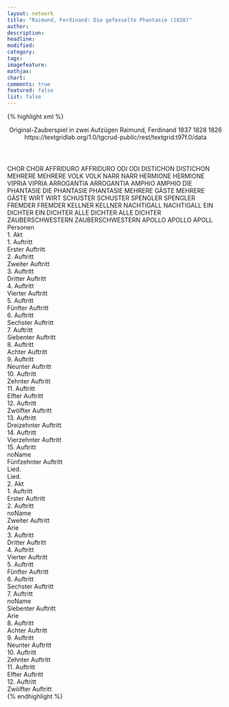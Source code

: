 ```yaml
---
layout: network
title: "Raimund, Ferdinand: Die gefesselte Phantasie (1828)"
author:
description:
headline:
modified:
category:
tags:
imagefeature: 
mathjax: 
chart: 
comments: true
featured: false
list: false
---
```

{% highlight xml %}
<?xml-model href="https://raw.githubusercontent.com/DLiNa/project/master/rules/lina.rnc"?><?xml-model href="https://raw.githubusercontent.com/DLiNa/project/master/rules/lina.sch"?>
<play xmlns="http://lina.digital">
  <header>
    <title>Die gefesselte Phantasie</title>
    <subtitle>Original-Zauberspiel in zwei Aufzügen</subtitle>
    <genretitle/>
    <author>Raimund, Ferdinand</author>
    <date type="print">1837</date>
    <date type="premiere">1828</date>
    <date type="written" when="1826">1826</date>
    <source>https://textgridlab.org/1.0/tgcrud-public/rest/textgrid:t97f.0/data</source>
  </header>
  <personae>
    <character>
      <name>CHOR</name>
      <alias xml:id="chor">
        <name>CHOR</name>
      </alias>
    </character>
    <character>
      <name>AFFRIDURO</name>
      <alias xml:id="affriduro">
        <name>AFFRIDURO</name>
      </alias>
    </character>
    <character>
      <name>ODI</name>
      <alias xml:id="odi">
        <name>ODI</name>
      </alias>
    </character>
    <character>
      <name>DISTICHON</name>
      <alias xml:id="distichon">
        <name>DISTICHON</name>
      </alias>
    </character>
    <character>
      <name>MEHRERE</name>
      <alias xml:id="mehrere">
        <name>MEHRERE</name>
      </alias>
    </character>
    <character>
      <name>VOLK</name>
      <alias xml:id="volk">
        <name>VOLK</name>
      </alias>
    </character>
    <character>
      <name>NARR</name>
      <alias xml:id="narr">
        <name>NARR</name>
      </alias>
    </character>
    <character>
      <name>HERMIONE</name>
      <alias xml:id="hermione">
        <name>HERMIONE</name>
      </alias>
    </character>
    <character>
      <name>VIPRIA</name>
      <alias xml:id="vipria">
        <name>VIPRIA</name>
      </alias>
    </character>
    <character>
      <name>ARROGANTIA</name>
      <alias xml:id="arrogantia">
        <name>ARROGANTIA</name>
      </alias>
    </character>
    <character>
      <name>AMPHIO</name>
      <alias xml:id="amphio">
        <name>AMPHIO</name>
      </alias>
    </character>
    <character>
      <name>DIE PHANTASIE</name>
      <alias xml:id="die_phantasie">
        <name>DIE PHANTASIE</name>
      </alias>
      <alias xml:id="phantasie">
        <name>PHANTASIE</name>
      </alias>
    </character>
    <character>
      <name>MEHRERE GÄSTE</name>
      <alias xml:id="mehrere_gäste">
        <name>MEHRERE GÄSTE</name>
      </alias>
    </character>
    <character>
      <name>WIRT</name>
      <alias xml:id="wirt">
        <name>WIRT</name>
      </alias>
    </character>
    <character>
      <name>SCHUSTER</name>
      <alias xml:id="schuster">
        <name>SCHUSTER</name>
      </alias>
    </character>
    <character>
      <name>SPENGLER</name>
      <alias xml:id="spengler">
        <name>SPENGLER</name>
      </alias>
    </character>
    <character>
      <name>FREMDER</name>
      <alias xml:id="fremder">
        <name>FREMDER</name>
      </alias>
    </character>
    <character>
      <name>KELLNER</name>
      <alias xml:id="kellner">
        <name>KELLNER</name>
      </alias>
    </character>
    <character>
      <name>NACHTIGALL</name>
      <alias xml:id="nachtigall">
        <name>NACHTIGALL</name>
      </alias>
    </character>
    <character>
      <name>EIN DICHTER</name>
      <alias xml:id="ein_dichter">
        <name>EIN DICHTER</name>
      </alias>
    </character>
    <character>
      <name>ALLE DICHTER</name>
      <alias xml:id="alle_dichter">
        <name>ALLE DICHTER</name>
      </alias>
    </character>
    <character>
      <name>ZAUBERSCHWESTERN</name>
      <alias xml:id="zauberschwestern">
        <name>ZAUBERSCHWESTERN</name>
      </alias>
    </character>
    <character>
      <name>APOLLO</name>
      <alias xml:id="apollo">
        <name>APOLLO</name>
      </alias>
      <alias xml:id="apoll">
        <name>APOLL</name>
      </alias>
    </character>
  </personae>
  <text>
    <div>
      <head>Personen</head>
    </div>
    <div>
      <head>1. Akt</head>
      <div>
        <head>1. Auftritt</head>
        <div>
          <head>Erster Auftritt</head>
          <sp who="#chor">
            <amount n="1" unit="speech_acts"/>
            <amount n="16" unit="words"/>
            <amount n="4" unit="lines"/>
            <amount n="112" unit="chars"/>
          </sp>
          <sp who="#affriduro">
            <amount n="2" unit="speech_acts"/>
            <amount n="26" unit="words"/>
            <amount n="2" unit="lines"/>
            <amount n="163" unit="chars"/>
          </sp>
          <sp who="#odi">
            <amount n="2" unit="speech_acts"/>
            <amount n="8" unit="words"/>
            <amount n="2" unit="lines"/>
            <amount n="40" unit="chars"/>
          </sp>
        </div>
      </div>
      <div>
        <head>2. Auftritt</head>
        <div>
          <head>Zweiter Auftritt</head>
          <sp who="#chor #affriduro #odi #mehrere">
            <amount n="1" unit="speech_acts"/>
            <amount n="2" unit="words"/>
            <amount n="1" unit="lines"/>
            <amount n="22" unit="chars"/>
          </sp>
          <sp who="#distichon">
            <amount n="3" unit="speech_acts"/>
            <amount n="128" unit="words"/>
            <amount n="3" unit="lines"/>
            <amount n="759" unit="chars"/>
          </sp>
          <sp who="#mehrere">
            <amount n="1" unit="speech_acts"/>
            <amount n="7" unit="words"/>
            <amount n="1" unit="lines"/>
            <amount n="36" unit="chars"/>
          </sp>
          <sp who="#affriduro">
            <amount n="2" unit="speech_acts"/>
            <amount n="93" unit="words"/>
            <amount n="1" unit="lines"/>
            <amount n="543" unit="chars"/>
          </sp>
          <sp who="#chor #affriduro #odi #mehrere">
            <amount n="1" unit="speech_acts"/>
            <amount n="5" unit="words"/>
            <amount n="1" unit="lines"/>
            <amount n="20" unit="chars"/>
          </sp>
        </div>
      </div>
      <div>
        <head>3. Auftritt</head>
        <div>
          <head>Dritter Auftritt</head>
          <sp who="#narr">
            <amount n="12" unit="speech_acts"/>
            <amount n="216" unit="words"/>
            <amount n="7" unit="lines"/>
            <amount n="1232" unit="chars"/>
          </sp>
          <sp who="#affriduro">
            <amount n="6" unit="speech_acts"/>
            <amount n="61" unit="words"/>
            <amount n="5" unit="lines"/>
            <amount n="345" unit="chars"/>
          </sp>
          <sp who="#distichon">
            <amount n="8" unit="speech_acts"/>
            <amount n="156" unit="words"/>
            <amount n="6" unit="lines"/>
            <amount n="857" unit="chars"/>
          </sp>
          <sp who="#odi">
            <amount n="9" unit="speech_acts"/>
            <amount n="248" unit="words"/>
            <amount n="6" unit="lines"/>
            <amount n="1344" unit="chars"/>
          </sp>
        </div>
      </div>
      <div>
        <head>4. Auftritt</head>
        <div>
          <head>Vierter Auftritt</head>
          <sp who="#chor">
            <amount n="1" unit="speech_acts"/>
            <amount n="10" unit="words"/>
            <amount n="3" unit="lines"/>
            <amount n="51" unit="chars"/>
          </sp>
          <sp who="#hermione">
            <amount n="15" unit="speech_acts"/>
            <amount n="290" unit="words"/>
            <amount n="11" unit="lines"/>
            <amount n="1569" unit="chars"/>
          </sp>
          <sp who="#affriduro">
            <amount n="6" unit="speech_acts"/>
            <amount n="272" unit="words"/>
            <amount n="3" unit="lines"/>
            <amount n="1558" unit="chars"/>
          </sp>
          <sp who="#chor #hermione #affriduro #distichon #narr #odi">
            <amount n="2" unit="speech_acts"/>
            <amount n="4" unit="words"/>
            <amount n="2" unit="lines"/>
            <amount n="23" unit="chars"/>
          </sp>
          <sp who="#distichon">
            <amount n="7" unit="speech_acts"/>
            <amount n="47" unit="words"/>
            <amount n="7" unit="lines"/>
            <amount n="231" unit="chars"/>
          </sp>
          <sp who="#narr">
            <amount n="10" unit="speech_acts"/>
            <amount n="160" unit="words"/>
            <amount n="6" unit="lines"/>
            <amount n="846" unit="chars"/>
          </sp>
          <sp who="#chor #hermione #affriduro #distichon #narr #odi">
            <amount n="1" unit="speech_acts"/>
            <amount n="5" unit="words"/>
            <amount n="1" unit="lines"/>
            <amount n="31" unit="chars"/>
          </sp>
          <sp who="#odi">
            <amount n="7" unit="speech_acts"/>
            <amount n="60" unit="words"/>
            <amount n="7" unit="lines"/>
            <amount n="301" unit="chars"/>
          </sp>
        </div>
      </div>
      <div>
        <head>5. Auftritt</head>
        <div>
          <head>Fünfter Auftritt</head>
          <sp who="#distichon">
            <amount n="4" unit="speech_acts"/>
            <amount n="40" unit="words"/>
            <amount n="5" unit="lines"/>
            <amount n="224" unit="chars"/>
          </sp>
          <sp who="#hermione">
            <amount n="2" unit="speech_acts"/>
            <amount n="9" unit="words"/>
            <amount n="2" unit="lines"/>
            <amount n="51" unit="chars"/>
          </sp>
          <sp who="#narr">
            <amount n="1" unit="speech_acts"/>
            <amount n="16" unit="words"/>
            <amount n="1" unit="lines"/>
            <amount n="79" unit="chars"/>
          </sp>
        </div>
      </div>
      <div>
        <head>6. Auftritt</head>
        <div>
          <head>Sechster Auftritt</head>
          <sp who="#vipria #arrogantia #hermione #narr #affriduro #distichon #odi">
            <amount n="1" unit="speech_acts"/>
            <amount n="2" unit="words"/>
            <amount n="1" unit="lines"/>
            <amount n="21" unit="chars"/>
          </sp>
          <sp who="#vipria">
            <amount n="35" unit="speech_acts"/>
            <amount n="453" unit="words"/>
            <amount n="27" unit="lines"/>
            <amount n="2603" unit="chars"/>
          </sp>
          <sp who="#arrogantia">
            <amount n="27" unit="speech_acts"/>
            <amount n="203" unit="words"/>
            <amount n="25" unit="lines"/>
            <amount n="1082" unit="chars"/>
          </sp>
          <sp who="#hermione">
            <amount n="13" unit="speech_acts"/>
            <amount n="295" unit="words"/>
            <amount n="11" unit="lines"/>
            <amount n="1579" unit="chars"/>
          </sp>
          <sp who="#narr">
            <amount n="10" unit="speech_acts"/>
            <amount n="75" unit="words"/>
            <amount n="10" unit="lines"/>
            <amount n="411" unit="chars"/>
          </sp>
          <sp who="#affriduro">
            <amount n="2" unit="speech_acts"/>
            <amount n="16" unit="words"/>
            <amount n="2" unit="lines"/>
            <amount n="82" unit="chars"/>
          </sp>
          <sp who="#arrogantia #vipria">
            <amount n="1" unit="speech_acts"/>
            <amount n="3" unit="words"/>
            <amount n="1" unit="lines"/>
            <amount n="12" unit="chars"/>
          </sp>
          <sp who="#distichon">
            <amount n="2" unit="speech_acts"/>
            <amount n="5" unit="words"/>
            <amount n="2" unit="lines"/>
            <amount n="26" unit="chars"/>
          </sp>
          <sp who="#odi">
            <amount n="1" unit="speech_acts"/>
            <amount n="10" unit="words"/>
            <amount n="1" unit="lines"/>
            <amount n="43" unit="chars"/>
          </sp>
          <sp who="#vipria #arrogantia #hermione #narr #affriduro #distichon #odi">
            <amount n="1" unit="speech_acts"/>
            <amount n="3" unit="words"/>
            <amount n="1" unit="lines"/>
            <amount n="18" unit="chars"/>
          </sp>
        </div>
      </div>
      <div>
        <head>7. Auftritt</head>
        <div>
          <head>Siebenter Auftritt</head>
          <sp who="#narr">
            <amount n="8" unit="speech_acts"/>
            <amount n="619" unit="words"/>
            <amount n="49" unit="lines"/>
            <amount n="3587" unit="chars"/>
          </sp>
          <sp who="#volk">
            <amount n="2" unit="speech_acts"/>
            <amount n="9" unit="words"/>
            <amount n="2" unit="lines"/>
            <amount n="49" unit="chars"/>
          </sp>
          <sp who="#distichon">
            <amount n="8" unit="speech_acts"/>
            <amount n="94" unit="words"/>
            <amount n="20" unit="lines"/>
            <amount n="539" unit="chars"/>
          </sp>
          <sp who="#hermione">
            <amount n="2" unit="speech_acts"/>
            <amount n="220" unit="words"/>
            <amount n="3" unit="lines"/>
            <amount n="1161" unit="chars"/>
          </sp>
          <sp who="#vipria #arrogantia #hermione #narr #affriduro #distichon #odi #volk">
            <amount n="2" unit="speech_acts"/>
            <amount n="10" unit="words"/>
            <amount n="2" unit="lines"/>
            <amount n="51" unit="chars"/>
          </sp>
          <sp who="#volk">
            <amount n="1" unit="speech_acts"/>
            <amount n="3" unit="words"/>
            <amount n="1" unit="lines"/>
            <amount n="16" unit="chars"/>
          </sp>
          <sp who="#odi">
            <amount n="3" unit="speech_acts"/>
            <amount n="16" unit="words"/>
            <amount n="3" unit="lines"/>
            <amount n="83" unit="chars"/>
          </sp>
        </div>
      </div>
      <div>
        <head>8. Auftritt</head>
        <div>
          <head>Achter Auftritt</head>
          <sp who="#amphio">
            <amount n="1" unit="speech_acts"/>
            <amount n="172" unit="words"/>
            <amount n="946" unit="chars"/>
          </sp>
        </div>
      </div>
      <div>
        <head>9. Auftritt</head>
        <div>
          <head>Neunter Auftritt</head>
          <sp who="#amphio">
            <amount n="7" unit="speech_acts"/>
            <amount n="102" unit="words"/>
            <amount n="5" unit="lines"/>
            <amount n="552" unit="chars"/>
          </sp>
          <sp who="#hermione">
            <amount n="6" unit="speech_acts"/>
            <amount n="195" unit="words"/>
            <amount n="3" unit="lines"/>
            <amount n="1082" unit="chars"/>
          </sp>
        </div>
      </div>
      <div>
        <head>10. Auftritt</head>
        <div>
          <head>Zehnter Auftritt</head>
          <sp who="#narr">
            <amount n="4" unit="speech_acts"/>
            <amount n="38" unit="words"/>
            <amount n="4" unit="lines"/>
            <amount n="224" unit="chars"/>
          </sp>
          <sp who="#hermione">
            <amount n="2" unit="speech_acts"/>
            <amount n="8" unit="words"/>
            <amount n="2" unit="lines"/>
            <amount n="35" unit="chars"/>
          </sp>
          <sp who="#affriduro">
            <amount n="1" unit="speech_acts"/>
            <amount n="15" unit="words"/>
            <amount n="1" unit="lines"/>
            <amount n="85" unit="chars"/>
          </sp>
          <sp who="#odi">
            <amount n="1" unit="speech_acts"/>
            <amount n="10" unit="words"/>
            <amount n="1" unit="lines"/>
            <amount n="52" unit="chars"/>
          </sp>
        </div>
      </div>
      <div>
        <head>11. Auftritt</head>
        <div>
          <head>Elfter Auftritt</head>
          <sp who="#vipria">
            <amount n="10" unit="speech_acts"/>
            <amount n="229" unit="words"/>
            <amount n="5" unit="lines"/>
            <amount n="1242" unit="chars"/>
          </sp>
          <sp who="#arrogantia">
            <amount n="9" unit="speech_acts"/>
            <amount n="50" unit="words"/>
            <amount n="9" unit="lines"/>
            <amount n="274" unit="chars"/>
          </sp>
          <sp who="#die_phantasie">
            <amount n="1" unit="speech_acts"/>
            <amount n="193" unit="words"/>
            <amount n="18" unit="lines"/>
            <amount n="1132" unit="chars"/>
          </sp>
        </div>
      </div>
      <div>
        <head>12. Auftritt</head>
        <div>
          <head>Zwölfter Auftritt</head>
          <sp who="#phantasie">
            <amount n="8" unit="speech_acts"/>
            <amount n="435" unit="words"/>
            <amount n="1" unit="lines"/>
            <amount n="2542" unit="chars"/>
          </sp>
          <sp who="#amphio">
            <amount n="7" unit="speech_acts"/>
            <amount n="96" unit="words"/>
            <amount n="6" unit="lines"/>
            <amount n="512" unit="chars"/>
          </sp>
        </div>
      </div>
      <div>
        <head>13. Auftritt</head>
        <div>
          <head>Dreizehnter Auftritt</head>
          <sp who="#vipria">
            <amount n="6" unit="speech_acts"/>
            <amount n="131" unit="words"/>
            <amount n="5" unit="lines"/>
            <amount n="798" unit="chars"/>
          </sp>
          <sp who="#phantasie">
            <amount n="6" unit="speech_acts"/>
            <amount n="29" unit="words"/>
            <amount n="6" unit="lines"/>
            <amount n="156" unit="chars"/>
          </sp>
          <sp who="#arrogantia">
            <amount n="3" unit="speech_acts"/>
            <amount n="11" unit="words"/>
            <amount n="3" unit="lines"/>
            <amount n="54" unit="chars"/>
          </sp>
        </div>
      </div>
      <div>
        <head>14. Auftritt</head>
        <div>
          <head>Vierzehnter Auftritt</head>
          <sp who="#chor">
            <amount n="1" unit="speech_acts"/>
            <amount n="31" unit="words"/>
            <amount n="6" unit="lines"/>
            <amount n="173" unit="chars"/>
          </sp>
          <sp who="#mehrere_gäste">
            <amount n="1" unit="speech_acts"/>
            <amount n="7" unit="words"/>
            <amount n="1" unit="lines"/>
            <amount n="33" unit="chars"/>
          </sp>
          <sp who="#wirt">
            <amount n="2" unit="speech_acts"/>
            <amount n="65" unit="words"/>
            <amount n="344" unit="chars"/>
          </sp>
          <sp who="#schuster">
            <amount n="2" unit="speech_acts"/>
            <amount n="25" unit="words"/>
            <amount n="2" unit="lines"/>
            <amount n="115" unit="chars"/>
          </sp>
          <sp who="#spengler">
            <amount n="1" unit="speech_acts"/>
            <amount n="22" unit="words"/>
            <amount n="1" unit="lines"/>
            <amount n="95" unit="chars"/>
          </sp>
          <sp who="#fremder">
            <amount n="1" unit="speech_acts"/>
            <amount n="32" unit="words"/>
            <amount n="172" unit="chars"/>
          </sp>
          <sp who="#kellner">
            <amount n="1" unit="speech_acts"/>
            <amount n="6" unit="words"/>
            <amount n="1" unit="lines"/>
            <amount n="42" unit="chars"/>
          </sp>
          <sp who="#chor #mehrere_gäste #wirt #schuster #spengler #fremder #kellner">
            <amount n="1" unit="speech_acts"/>
            <amount n="3" unit="words"/>
            <amount n="1" unit="lines"/>
            <amount n="18" unit="chars"/>
          </sp>
        </div>
      </div>
      <div>
        <head>15. Auftritt</head>
        <div>
          <head>noName</head>
          <div>
            <head>Fünfzehnter Auftritt</head>
            <sp who="#nachtigall">
              <amount n="1" unit="speech_acts"/>
              <amount n="1" unit="lines"/>
            </sp>
          </div>
          <div>
            <head>Lied.</head>
            <sp who="#wirt">
              <amount n="4" unit="speech_acts"/>
              <amount n="28" unit="words"/>
              <amount n="4" unit="lines"/>
              <amount n="151" unit="chars"/>
            </sp>
            <sp who="#nachtigall">
              <amount n="9" unit="speech_acts"/>
              <amount n="150" unit="words"/>
              <amount n="8" unit="lines"/>
              <amount n="822" unit="chars"/>
            </sp>
            <sp who="#schuster">
              <amount n="2" unit="speech_acts"/>
              <amount n="19" unit="words"/>
              <amount n="2" unit="lines"/>
              <amount n="107" unit="chars"/>
            </sp>
            <sp who="#kellner">
              <amount n="1" unit="speech_acts"/>
              <amount n="8" unit="words"/>
              <amount n="1" unit="lines"/>
              <amount n="46" unit="chars"/>
            </sp>
            <sp who="#fremder">
              <amount n="2" unit="speech_acts"/>
              <amount n="8" unit="words"/>
              <amount n="2" unit="lines"/>
              <amount n="53" unit="chars"/>
            </sp>
          </div>
          <div>
            <head>Lied.</head>
            <sp who="#fremder">
              <amount n="8" unit="speech_acts"/>
              <amount n="62" unit="words"/>
              <amount n="8" unit="lines"/>
              <amount n="328" unit="chars"/>
            </sp>
            <sp who="#nachtigall">
              <amount n="17" unit="speech_acts"/>
              <amount n="368" unit="words"/>
              <amount n="9" unit="lines"/>
              <amount n="2005" unit="chars"/>
            </sp>
            <sp who="#schuster">
              <amount n="3" unit="speech_acts"/>
              <amount n="52" unit="words"/>
              <amount n="2" unit="lines"/>
              <amount n="253" unit="chars"/>
            </sp>
            <sp who="#wirt">
              <amount n="4" unit="speech_acts"/>
              <amount n="38" unit="words"/>
              <amount n="4" unit="lines"/>
              <amount n="187" unit="chars"/>
            </sp>
            <sp who="#fremder #nachtigall #schuster #wirt #vipria #chor">
              <amount n="2" unit="speech_acts"/>
              <amount n="7" unit="words"/>
              <amount n="2" unit="lines"/>
              <amount n="33" unit="chars"/>
            </sp>
            <sp who="#vipria">
              <amount n="1" unit="speech_acts"/>
              <amount n="1" unit="words"/>
              <amount n="1" unit="lines"/>
              <amount n="4" unit="chars"/>
            </sp>
            <sp who="#chor">
              <amount n="1" unit="speech_acts"/>
              <amount n="35" unit="words"/>
              <amount n="7" unit="lines"/>
              <amount n="196" unit="chars"/>
            </sp>
          </div>
        </div>
      </div>
    </div>
    <div>
      <head>2. Akt</head>
      <div>
        <head>1. Auftritt</head>
        <div>
          <head>Erster Auftritt</head>
          <sp who="#nachtigall">
            <amount n="17" unit="speech_acts"/>
            <amount n="655" unit="words"/>
            <amount n="5" unit="lines"/>
            <amount n="3472" unit="chars"/>
          </sp>
          <sp who="#vipria">
            <amount n="16" unit="speech_acts"/>
            <amount n="355" unit="words"/>
            <amount n="12" unit="lines"/>
            <amount n="1925" unit="chars"/>
          </sp>
        </div>
      </div>
      <div>
        <head>2. Auftritt</head>
        <div>
          <head>noName</head>
          <div>
            <head>Zweiter Auftritt</head>
            <sp who="#arrogantia">
              <amount n="6" unit="speech_acts"/>
              <amount n="95" unit="words"/>
              <amount n="3" unit="lines"/>
              <amount n="560" unit="chars"/>
            </sp>
            <sp who="#nachtigall">
              <amount n="6" unit="speech_acts"/>
              <amount n="293" unit="words"/>
              <amount n="3" unit="lines"/>
              <amount n="1622" unit="chars"/>
            </sp>
            <sp who="#vipria">
              <amount n="7" unit="speech_acts"/>
              <amount n="136" unit="words"/>
              <amount n="11" unit="lines"/>
              <amount n="796" unit="chars"/>
            </sp>
          </div>
          <div>
            <head>Arie</head>
          </div>
        </div>
      </div>
      <div>
        <head>3. Auftritt</head>
        <div>
          <head>Dritter Auftritt</head>
          <sp who="#chor">
            <amount n="1" unit="speech_acts"/>
            <amount n="18" unit="words"/>
            <amount n="4" unit="lines"/>
            <amount n="109" unit="chars"/>
          </sp>
          <sp who="#odi">
            <amount n="2" unit="speech_acts"/>
            <amount n="25" unit="words"/>
            <amount n="2" unit="lines"/>
            <amount n="136" unit="chars"/>
          </sp>
          <sp who="#ein_dichter">
            <amount n="1" unit="speech_acts"/>
            <amount n="29" unit="words"/>
            <amount n="153" unit="chars"/>
          </sp>
          <sp who="#chor #odi #ein_dichter">
            <amount n="1" unit="speech_acts"/>
            <amount n="5" unit="words"/>
            <amount n="1" unit="lines"/>
            <amount n="20" unit="chars"/>
          </sp>
        </div>
      </div>
      <div>
        <head>4. Auftritt</head>
        <div>
          <head>Vierter Auftritt</head>
          <sp who="#narr">
            <amount n="9" unit="speech_acts"/>
            <amount n="122" unit="words"/>
            <amount n="7" unit="lines"/>
            <amount n="644" unit="chars"/>
          </sp>
          <sp who="#chor #odi #ein_dichter #narr #distichon">
            <amount n="2" unit="speech_acts"/>
            <amount n="8" unit="words"/>
            <amount n="2" unit="lines"/>
            <amount n="41" unit="chars"/>
          </sp>
          <sp who="#distichon">
            <amount n="6" unit="speech_acts"/>
            <amount n="71" unit="words"/>
            <amount n="6" unit="lines"/>
            <amount n="371" unit="chars"/>
          </sp>
        </div>
      </div>
      <div>
        <head>5. Auftritt</head>
        <div>
          <head>Fünfter Auftritt</head>
          <sp who="#hermione">
            <amount n="6" unit="speech_acts"/>
            <amount n="127" unit="words"/>
            <amount n="5" unit="lines"/>
            <amount n="702" unit="chars"/>
          </sp>
          <sp who="#narr">
            <amount n="3" unit="speech_acts"/>
            <amount n="19" unit="words"/>
            <amount n="3" unit="lines"/>
            <amount n="129" unit="chars"/>
          </sp>
          <sp who="#distichon">
            <amount n="5" unit="speech_acts"/>
            <amount n="198" unit="words"/>
            <amount n="1" unit="lines"/>
            <amount n="1113" unit="chars"/>
          </sp>
          <sp who="#chor #odi #ein_dichter #narr #distichon #hermione">
            <amount n="1" unit="speech_acts"/>
            <amount n="4" unit="words"/>
            <amount n="1" unit="lines"/>
            <amount n="19" unit="chars"/>
          </sp>
        </div>
      </div>
      <div>
        <head>6. Auftritt</head>
        <div>
          <head>Sechster Auftritt</head>
          <sp who="#odi">
            <amount n="2" unit="speech_acts"/>
            <amount n="60" unit="words"/>
            <amount n="1" unit="lines"/>
            <amount n="317" unit="chars"/>
          </sp>
          <sp who="#narr">
            <amount n="1" unit="speech_acts"/>
            <amount n="3" unit="words"/>
            <amount n="1" unit="lines"/>
            <amount n="25" unit="chars"/>
          </sp>
          <sp who="#hermione">
            <amount n="1" unit="speech_acts"/>
            <amount n="6" unit="words"/>
            <amount n="1" unit="lines"/>
            <amount n="24" unit="chars"/>
          </sp>
        </div>
      </div>
      <div>
        <head>7. Auftritt</head>
        <div>
          <head>noName</head>
          <div>
            <head>Siebenter Auftritt</head>
            <sp who="#nachtigall">
              <amount n="1" unit="speech_acts"/>
              <amount n="1" unit="lines"/>
            </sp>
          </div>
          <div>
            <head>Arie</head>
            <sp who="#hermione">
              <amount n="9" unit="speech_acts"/>
              <amount n="146" unit="words"/>
              <amount n="6" unit="lines"/>
              <amount n="793" unit="chars"/>
            </sp>
            <sp who="#nachtigall">
              <amount n="12" unit="speech_acts"/>
              <amount n="405" unit="words"/>
              <amount n="5" unit="lines"/>
              <amount n="2258" unit="chars"/>
            </sp>
            <sp who="#narr">
              <amount n="8" unit="speech_acts"/>
              <amount n="153" unit="words"/>
              <amount n="7" unit="lines"/>
              <amount n="788" unit="chars"/>
            </sp>
          </div>
        </div>
      </div>
      <div>
        <head>8. Auftritt</head>
        <div>
          <head>Achter Auftritt</head>
          <sp who="#amphio">
            <amount n="10" unit="speech_acts"/>
            <amount n="296" unit="words"/>
            <amount n="4" unit="lines"/>
            <amount n="1589" unit="chars"/>
          </sp>
          <sp who="#hermione">
            <amount n="9" unit="speech_acts"/>
            <amount n="249" unit="words"/>
            <amount n="14" unit="lines"/>
            <amount n="1339" unit="chars"/>
          </sp>
        </div>
      </div>
      <div>
        <head>9. Auftritt</head>
        <div>
          <head>Neunter Auftritt</head>
          <sp who="#vipria">
            <amount n="2" unit="speech_acts"/>
            <amount n="8" unit="words"/>
            <amount n="2" unit="lines"/>
            <amount n="46" unit="chars"/>
          </sp>
          <sp who="#arrogantia">
            <amount n="1" unit="speech_acts"/>
            <amount n="4" unit="words"/>
            <amount n="1" unit="lines"/>
            <amount n="20" unit="chars"/>
          </sp>
        </div>
      </div>
      <div>
        <head>10. Auftritt</head>
        <div>
          <head>Zehnter Auftritt</head>
          <sp who="#nachtigall">
            <amount n="5" unit="speech_acts"/>
            <amount n="140" unit="words"/>
            <amount n="1" unit="lines"/>
            <amount n="729" unit="chars"/>
          </sp>
          <sp who="#arrogantia">
            <amount n="3" unit="speech_acts"/>
            <amount n="33" unit="words"/>
            <amount n="3" unit="lines"/>
            <amount n="172" unit="chars"/>
          </sp>
          <sp who="#vipria">
            <amount n="6" unit="speech_acts"/>
            <amount n="134" unit="words"/>
            <amount n="5" unit="lines"/>
            <amount n="708" unit="chars"/>
          </sp>
          <sp who="#phantasie">
            <amount n="1" unit="speech_acts"/>
            <amount n="12" unit="words"/>
            <amount n="1" unit="lines"/>
            <amount n="65" unit="chars"/>
          </sp>
        </div>
      </div>
      <div>
        <head>11. Auftritt</head>
        <div>
          <head>Elfter Auftritt</head>
          <sp who="#arrogantia">
            <amount n="1" unit="speech_acts"/>
            <amount n="32" unit="words"/>
            <amount n="193" unit="chars"/>
          </sp>
          <sp who="#vipria">
            <amount n="1" unit="speech_acts"/>
            <amount n="132" unit="words"/>
            <amount n="748" unit="chars"/>
          </sp>
          <sp who="#phantasie">
            <amount n="18" unit="speech_acts"/>
            <amount n="289" unit="words"/>
            <amount n="41" unit="lines"/>
            <amount n="1534" unit="chars"/>
          </sp>
          <sp who="#nachtigall">
            <amount n="17" unit="speech_acts"/>
            <amount n="540" unit="words"/>
            <amount n="9" unit="lines"/>
            <amount n="2968" unit="chars"/>
          </sp>
        </div>
      </div>
      <div>
        <head>12. Auftritt</head>
        <div>
          <head>Zwölfter Auftritt</head>
          <sp who="#alle_dichter #ein_dichter">
            <amount n="1" unit="speech_acts"/>
            <amount n="20" unit="words"/>
            <amount n="4" unit="lines"/>
            <amount n="119" unit="chars"/>
          </sp>
          <sp who="#vipria">
            <amount n="9" unit="speech_acts"/>
            <amount n="147" unit="words"/>
            <amount n="6" unit="lines"/>
            <amount n="839" unit="chars"/>
          </sp>
          <sp who="#hermione">
            <amount n="9" unit="speech_acts"/>
            <amount n="75" unit="words"/>
            <amount n="9" unit="lines"/>
            <amount n="407" unit="chars"/>
          </sp>
          <sp who="#ein_dichter">
            <amount n="1" unit="speech_acts"/>
            <amount n="34" unit="words"/>
            <amount n="196" unit="chars"/>
          </sp>
          <sp who="#amphio">
            <amount n="6" unit="speech_acts"/>
            <amount n="417" unit="words"/>
            <amount n="49" unit="lines"/>
            <amount n="2269" unit="chars"/>
          </sp>
          <sp who="#narr">
            <amount n="7" unit="speech_acts"/>
            <amount n="55" unit="words"/>
            <amount n="7" unit="lines"/>
            <amount n="291" unit="chars"/>
          </sp>
          <sp who="#arrogantia">
            <amount n="2" unit="speech_acts"/>
            <amount n="24" unit="words"/>
            <amount n="1" unit="lines"/>
            <amount n="130" unit="chars"/>
          </sp>
          <sp who="#nachtigall">
            <amount n="16" unit="speech_acts"/>
            <amount n="271" unit="words"/>
            <amount n="42" unit="lines"/>
            <amount n="1472" unit="chars"/>
          </sp>
          <sp who="#alle_dichter #ein_dichter #vipria #hermione #amphio #narr #arrogantia #nachtigall #distichon #chor #phantasie #zauberschwestern">
            <amount n="9" unit="speech_acts"/>
            <amount n="45" unit="words"/>
            <amount n="9" unit="lines"/>
            <amount n="228" unit="chars"/>
          </sp>
          <sp who="#distichon">
            <amount n="4" unit="speech_acts"/>
            <amount n="22" unit="words"/>
            <amount n="4" unit="lines"/>
            <amount n="126" unit="chars"/>
          </sp>
          <sp who="#chor">
            <amount n="5" unit="speech_acts"/>
            <amount n="57" unit="words"/>
            <amount n="12" unit="lines"/>
            <amount n="293" unit="chars"/>
          </sp>
          <sp who="#phantasie">
            <amount n="5" unit="speech_acts"/>
            <amount n="78" unit="words"/>
            <amount n="6" unit="lines"/>
            <amount n="452" unit="chars"/>
          </sp>
          <sp who="#zauberschwestern">
            <amount n="2" unit="speech_acts"/>
            <amount n="5" unit="words"/>
            <amount n="2" unit="lines"/>
            <amount n="28" unit="chars"/>
          </sp>
          <sp who="#alle_dichter #ein_dichter #vipria #hermione #amphio #narr #arrogantia #nachtigall #distichon #chor #phantasie #zauberschwestern">
            <amount n="2" unit="speech_acts"/>
            <amount n="3" unit="words"/>
            <amount n="2" unit="lines"/>
            <amount n="14" unit="chars"/>
          </sp>
          <sp who="#apollo">
            <amount n="1" unit="speech_acts"/>
            <amount n="8" unit="words"/>
            <amount n="1" unit="lines"/>
            <amount n="40" unit="chars"/>
          </sp>
          <sp who="#apoll">
            <amount n="7" unit="speech_acts"/>
            <amount n="128" unit="words"/>
            <amount n="5" unit="lines"/>
            <amount n="678" unit="chars"/>
          </sp>
        </div>
      </div>
    </div>
  </text>
</play>
{% endhighlight %}